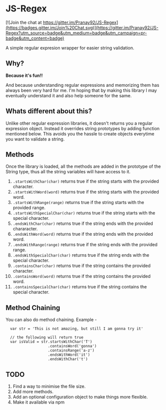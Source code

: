 JS-Regex
========

[![Join the chat at https://gitter.im/Pranay92/JS-Regex](https://badges.gitter.im/Join%20Chat.svg)](https://gitter.im/Pranay92/JS-Regex?utm_source=badge&utm_medium=badge&utm_campaign=pr-badge&utm_content=badge)

A simple regular expresion wrapper for easier string validation.

## Why?

**Because it's fun!!**

And because understanding regular expressions and memorizing them has always been very hard for me. I'm hoping that by making this library I may eventually understand it and also help someone for the same.

## Whats different about this?

Unlike other regular expression libraries, it doesn't returns you a regular expression object. Instead it overrides string prototypes by adding function mentioned below. This avoids you the hassle to create objects everytime you want to validate a string.

## Methods

Once the library is loaded, all the methods are added in the prototype of the String type, thus all the string variables will have access to it.

1. `.startsWithChar(char)` returns true if the string starts with the provided character.  
2. `.startsWithWord(word)` returns true if the string starts with the provided word.  
3. `.startsWithRange(range)` returns true if the string starts with the provided range.
4. `.startsWithSpecialChar(char)` returns true if the string starts with the special character.
5. `.endsWithChar(char)` returns true if the string ends with the provided chararacter.
6. `.endsWithWord(word)` returns true if the string ends with the provided word.  
7. `.endsWithRange(range)` returns true if the string ends with the provided range.  
8. `.endsWithSpecialChar(char)` returns true if the string ends with the special character.
9. `.containsChar(char)` returns true if the string contains the provided character.
10. `.containsWord(word)` returns true if the string contains the provided word.
11. `.containsSpecialChar(char)` returns true if the string contains the special character.


## Method Chaining

You can also do method chaining. Example - 
````
  var str = 'This is not amazing, but still I am gonna try it'
  
  // the following will return true
  var isValid = str.startsWithChar('T')
                   .containsWord('gonna')
                   .containsRange('a-z')
                   .endsWithWord('it')
                   .endsWithChar('t')
````
## TODO

1. Find a way to minimise the file size.
2. Add more methods.
3. Add an optional configuration object to make things more flexible.
4. Make it available via npm
